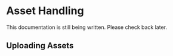 # Asset Handling

This documentation is still being written. Please check back later.

## Uploading Assets
